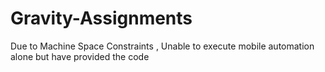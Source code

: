 # Gravity-Assignments

Due to Machine Space Constraints , Unable to execute mobile automation alone but have provided the code
